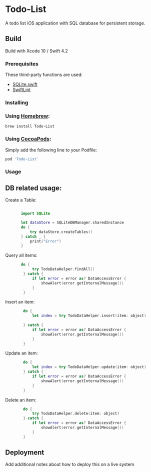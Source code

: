 # Todo-List

A todo list iOS application with SQL database for persistent storage.

## Build
Build with Xcode 10 / Swift 4.2


### Prerequisites

These third-party functions are used:

* [SQLite.swift](https://github.com/stephencelis/SQLite.swift/blob/master/Documentation/Index.md#updating-rows)
* [SwiftLint](https://github.com/realm/SwiftLint)

### Installing

### Using [Homebrew](http://brew.sh/):

```
brew install Todo-List
```

### Using [CocoaPods](https://cocoapods.org):

Simply add the following line to your Podfile:

```ruby
pod 'Todo-List'
```

### Usage


DB related usage:
------------------
Create a Table:

```swift

       import SQLite

       let dataStore = SQLiteDBManager.sharedInstance
       do {
           try dataStore.createTables()
       } catch _ {
           print("Error")
       }

```

Query all items:
```swift
       do {
            try TodoDataHelper.findAll()
        } catch {
            if let error = error as? DataAccessError {
                showAlert(error.getInternalMessage())
            }
        }

```

Insert an item:
```swift
        do {
            let index = try TodoDataHelper.insert(item: object)
            
        } catch {
            if let error = error as? DataAccessError {
                showAlert(error.getInternalMessage())
            }
        }
```

Update an item:
```swift
        do {
            let index = try TodoDataHelper.update(item: object)
        } catch {
            if let error = error as? DataAccessError {
                showAlert(error.getInternalMessage())
            }
        }
```

Delete an item:
```swift
        do {
            try TodoDataHelper.delete(item: object)
        } catch {
            if let error = error as? DataAccessError {
                showAlert(error.getInternalMessage())
            }
        }
```
## Deployment

Add additional notes about how to deploy this on a live system



